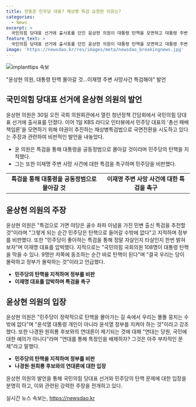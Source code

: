 ```yaml
---
title: 한동훈 민주당 대표? 채상병 특검 요청한 이유는?
categories:
  - News
excerpt: >
  국민의힘 당대표 선거에 출사표를 던진 윤상현 의원이 대통령 탄핵을 모면하고 대통령 주변 사망사건에 대해 특검을 요구하는 발언을 했다. 윤 후보는 한동훈 후보의 채상병특검법 중재안을 민주당의 전략이라며 비판하고, 민변 출신 특검이 대통령을 공동정범으로 몰아갈 것이라 주장했다. 그리고 또한, 대장동 개발사업 민간업자와의 돈거래 혐의로 사망한 사건을 언급하며 이재명 대표를 압박했다.윤 후보는 나경원·원희룡 후보와의 연대론에 대해 연대를 통해 특정인을 배제하자? 그것은 아주 부차적인 문제라고 말했다.
feature_text: >
  국민의힘 당대표 선거에 출사표를 던진 윤상현 의원이 대통령 탄핵을 모면하고 대통령 주변 사망사건에 대해 특검을 요구하는 발언을 했다. 윤 후보는 한동훈 후보의 채상병특검법 중재안을 민주당의 전략이라며 비판하고, 민변 출신 특검이 대통령을 공동정범으로 몰아갈 것이라 주장했다. 그리고 또한, 대장동 개발사업 민간업자와의 돈거래 혐의로 사망한 사건을 언급하며 이재명 대표를 압박했다.윤 후보는 나경원·원희룡 후보와의 연대론에 대해 연대를 통해 특정인을 배제하자? 그것은 아주 부차적인 문제라고 말했다.
image: 'https://newsdao.kr/res/images/meta/newsdao_breakingnews.jpg'
---
```


<p><img src="https://newsdao.kr/res/images/meta/newsdao_breakingnews.jpg" alt="implanttips 속보" /></p>

<p>"윤상현 의원, 대통령 탄핵 몰아갈 것…이재명 주변 사망사건 특검해야" 발언</p>

<h2 data-ke-size="size26">국민의힘 당대표 선거에 윤상현 의원의 발언</h2>

<p data-ke-size="size16">윤상현 의원은 30일 오전 국회 의원회관에서 열린 청년정책 간담회에서 국민의힘 당대표 선거에 출사표를 던졌다. 이어 1일 KBS 라디오 인터뷰에서 민주당 대표의 '총선 패배 책임론'을 모면하기 위해 야권이 추진하는 채상병특검법으로 국면전환을 시도하고 있다는 주장과 관련하여 비판적인 발언을 내놓았다.</p>

<ul>
  <li>윤 의원은 특검을 통해 대통령을 공동정범으로 몰아갈 것이라며 민주당의 탄핵을 지적했다.</li>
  <li>그는 또한 이재명 주변 사망 사건에 대한 특검을 촉구하며 민주당을 비판했다.</li>
</ul>

<table>
    <tr>
        <td style="text-align: center; height: 17px;"><b>특검을 통해 대통령을 공동정범으로 몰아갈 것</b></td>
        <td style="text-align: center; height: 17px;"><b>이재명 주변 사망 사건에 대한 특검을 촉구</b></td>
    </tr>
</table>

<h2 data-ke-size="size26">윤상현 의원의 주장</h2>

<p data-ke-size="size16">윤상현 의원은 "특검으로 가면 야당은 골수 좌파 이념을 가진 민변 출신 특검을 추천할 것"이라며 "그렇게 되는 순간 민주당은 탄핵으로 들어갈 수밖에 없다"고 지적하며 정부를 비판했다. 또한 "민주당이 좋아하는 특검을 통해 정말 자살인지 타살인지 한번 밝혀보자"며 이재명 대표를 압박했다. 지적으로는 "국민의힘 국회의원 108명이 대통령 탄핵을 막을 수 있나. 9명만 저쪽에 동조하는 순간 바로 탄핵이 된다"며 "결국 우리는 당이 몰락하고 정부가 몰락하는 것"이라고 언급했다.</p>

<ul>
  <li><b>민주당의 탄핵을 지적하며 정부를 비판</b></li>
  <li><b>이재명 대표를 압박하며 특검을 촉구</b></li>
</ul>

<h2 data-ke-size="size26">윤상현 의원의 입장</h2>

<p data-ke-size="size16">윤상현 의원은 "민주당이 정략적으로 탄핵을 몰아가는 길 속에서 우리는 똘똘 뭉치는 수밖에 없다"며 "윤석열 대통령 개인이 아니라 윤석열 정부를 지켜야 하는 것"이라고 강조했다. 또한 나경원·원희룡 후보와의 연대론이 제기되는 것에 대해 "연대는 당원, 국민에 대한 예의가 아니다"라며 "연대를 통해 특정인을 배제하자? 그것은 아주 부차적인 문제"라고 말했다.</p>

<ul>
  <li><b>민주당의 탄핵을 지적하며 정부를 비판</b></li>
  <li><b>나경원·원희룡 후보와의 연대론에 대한 입장</b></li>
</ul>

<p data-ke-size="size16">윤상현 의원의 발언을 통해 국민의힘 당대표 선거와 민주당의 탄핵 문제에 대한 입장을 분명히 하고, 이와 관련된 강력한 주장을 전개하고 있다.</p>
실시간 뉴스 속보는, <a href="https://newsdao.kr" rel="dofollow">https://newsdao.kr</a>


